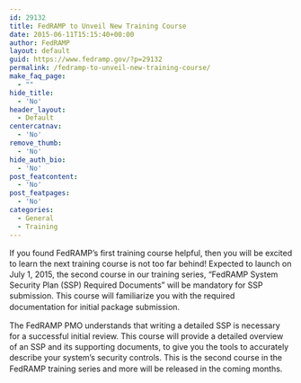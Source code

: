 ```yaml
---
id: 29132
title: FedRAMP to Unveil New Training Course
date: 2015-06-11T15:15:40+00:00
author: FedRAMP
layout: default
guid: https://www.fedramp.gov/?p=29132
permalink: /fedramp-to-unveil-new-training-course/
make_faq_page:
  - ""
hide_title:
  - 'No'
header_layout:
  - Default
centercatnav:
  - 'No'
remove_thumb:
  - 'No'
hide_auth_bio:
  - 'No'
post_featcontent:
  - 'No'
post_featpages:
  - 'No'
categories:
  - General
  - Training
---
```

<p style="line-height: 14.4pt">
  If you found FedRAMP’s first training course helpful, then you will be excited to learn the next training course is not too far behind! Expected to launch on July 1, 2015, the second course in our training series, “FedRAMP System Security Plan (SSP) Required Documents” will be mandatory for SSP submission. This course will familiarize you with the required documentation for initial package submission.
</p>

<p style="line-height: 14.4pt">
  The FedRAMP PMO understands that writing a detailed SSP is necessary for a successful initial review. This course will provide a detailed overview of an SSP and its supporting documents, to give you the tools to accurately describe your system’s security controls. This is the second course in the FedRAMP training series and more will be released in the coming months.
</p>